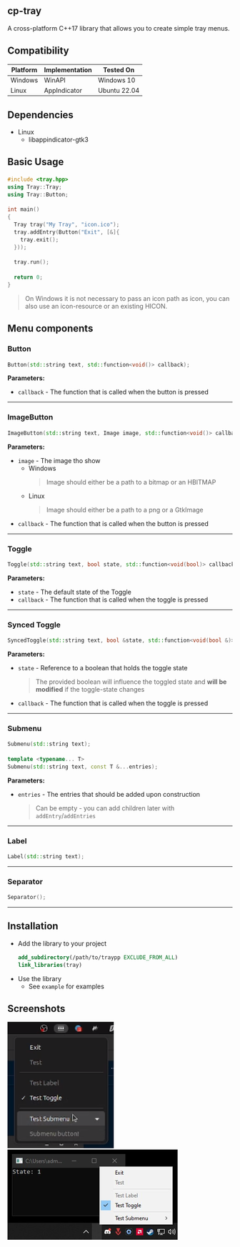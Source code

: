 ## cp-tray

A cross-platform C++17 library that allows you to create simple tray menus.

## Compatibility

| Platform | Implementation | Tested On    |
| -------- | -------------- | ------------ |
| Windows  | WinAPI         | Windows 10   |
| Linux    | AppIndicator   | Ubuntu 22.04 |

## Dependencies

- Linux
  - libappindicator-gtk3

## Basic Usage

```cpp
#include <tray.hpp>
using Tray::Tray;
using Tray::Button;

int main()
{
  Tray tray("My Tray", "icon.ico");
  tray.addEntry(Button("Exit", [&]{
    tray.exit();
  }));

  tray.run();

  return 0;
}
```

> On Windows it is not necessary to pass an icon path as icon, you can also use an icon-resource or an existing HICON.

## Menu components

### Button

```cpp
Button(std::string text, std::function<void()> callback);
```

**Parameters:**

- `callback` - The function that is called when the button is pressed

---

### ImageButton

```cpp
ImageButton(std::string text, Image image, std::function<void()> callback);
```

**Parameters:**

- `image` - The image tho show
  - Windows
    > Image should either be a path to a bitmap or an HBITMAP
  - Linux
    > Image should either be a path to a png or a GtkImage
- `callback` - The function that is called when the button is pressed

---

### Toggle

```cpp
Toggle(std::string text, bool state, std::function<void(bool)> callback);
```

**Parameters:**

- `state` - The default state of the Toggle
- `callback` - The function that is called when the toggle is pressed

---

### Synced Toggle

```cpp
SyncedToggle(std::string text, bool &state, std::function<void(bool &)> callback);
```

**Parameters:**

- `state` - Reference to a boolean that holds the toggle state
  > The provided boolean will influence the toggled state and **will be modified** if the toggle-state changes
- `callback` - The function that is called when the toggle is pressed

---

### Submenu

```cpp
Submenu(std::string text);

template <typename... T>
Submenu(std::string text, const T &...entries);
```

**Parameters:**

- `entries` - The entries that should be added upon construction
  > Can be empty - you can add children later with `addEntry`/`addEntries`

---

### Label

```cpp
Label(std::string text);
```

---

### Separator

```cpp
Separator();
```

---

## Installation

- Add the library to your project
  ```cmake
  add_subdirectory(/path/to/traypp EXCLUDE_FROM_ALL)
  link_libraries(tray)
  ```
- Use the library
  - See `example` for examples

## Screenshots

![Ubuntu 22.04](screenshots/ubuntu.png)
![Winodws 10](screenshots/windows.png)

